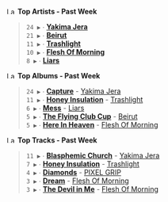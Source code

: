 <!--START_LASTFM_ARTISTS:{"period": "7day", "rows": 5}-->
<a href="https://last.fm" target="_blank"><img src="https://user-images.githubusercontent.com/17434202/215290617-e793598d-d7c9-428f-9975-156db1ba89cc.svg" alt="Last.fm Logo" width="18" height="13"/></a> **Top Artists - Past Week**

> `24 ▶️` ∙ **[Yakima Jera](https://www.last.fm/music/Yakima+Jera)**<br/>
> `21 ▶️` ∙ **[Beirut](https://www.last.fm/music/Beirut)**<br/>
> `11 ▶️` ∙ **[Trashlight](https://www.last.fm/music/Trashlight)**<br/>
> `10 ▶️` ∙ **[Flesh Of Morning](https://www.last.fm/music/Flesh+Of+Morning)**<br/>
> `8 ▶️` ∙ **[Liars](https://www.last.fm/music/Liars)**<br/>
<!--END_LASTFM_ARTISTS-->

<!--START_LASTFM_ALBUMS:{"period": "7day", "rows": 5}-->
<a href="https://last.fm" target="_blank"><img src="https://user-images.githubusercontent.com/17434202/215290617-e793598d-d7c9-428f-9975-156db1ba89cc.svg" alt="Last.fm Logo" width="18" height="13"/></a> **Top Albums - Past Week**

> `24 ▶️` ∙ **[Capture](https://www.last.fm/music/Yakima+Jera/Capture)** - [Yakima Jera](https://www.last.fm/music/Yakima+Jera)<br/>
> `11 ▶️` ∙ **[Honey Insulation](https://www.last.fm/music/Trashlight/Honey+Insulation)** - [Trashlight](https://www.last.fm/music/Trashlight)<br/>
> `6 ▶️` ∙ **[Mess](https://www.last.fm/music/Liars/Mess)** - [Liars](https://www.last.fm/music/Liars)<br/>
> `5 ▶️` ∙ **[The Flying Club Cup](https://www.last.fm/music/Beirut/The+Flying+Club+Cup)** - [Beirut](https://www.last.fm/music/Beirut)<br/>
> `5 ▶️` ∙ **[Here In Heaven](https://www.last.fm/music/Flesh+Of+Morning/Here+In+Heaven)** - [Flesh Of Morning](https://www.last.fm/music/Flesh+Of+Morning)<br/>
<!--END_LASTFM_ALBUMS-->

<!--START_LASTFM_TRACKS:{"period": "7day", "rows": 5}-->
<a href="https://last.fm" target="_blank"><img src="https://user-images.githubusercontent.com/17434202/215290617-e793598d-d7c9-428f-9975-156db1ba89cc.svg" alt="Last.fm Logo" width="18" height="13"/></a> **Top Tracks - Past Week**

> `11 ▶️` ∙ **[Blasphemic Church](https://www.last.fm/music/Yakima+Jera/_/Blasphemic+Church)** - [Yakima Jera](https://www.last.fm/music/Yakima+Jera)<br/>
> `7 ▶️` ∙ **[Honey Insulation](https://www.last.fm/music/Trashlight/_/Honey+Insulation)** - [Trashlight](https://www.last.fm/music/Trashlight)<br/>
> `4 ▶️` ∙ **[Diamonds](https://www.last.fm/music/PIXEL+GRIP/_/Diamonds)** - [PIXEL GRIP](https://www.last.fm/music/PIXEL+GRIP)<br/>
> `3 ▶️` ∙ **[Dream](https://www.last.fm/music/Flesh+Of+Morning/_/Dream)** - [Flesh Of Morning](https://www.last.fm/music/Flesh+Of+Morning)<br/>
> `3 ▶️` ∙ **[The Devil in Me](https://www.last.fm/music/Flesh+Of+Morning/_/The+Devil+in+Me)** - [Flesh Of Morning](https://www.last.fm/music/Flesh+Of+Morning)<br/>
<!--END_LASTFM_TRACKS-->